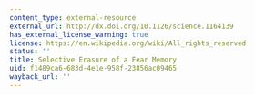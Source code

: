 ```yaml
---
content_type: external-resource
external_url: http://dx.doi.org/10.1126/science.1164139
has_external_license_warning: true
license: https://en.wikipedia.org/wiki/All_rights_reserved
status: ''
title: Selective Erasure of a Fear Memory
uid: f1489ca6-683d-4e1e-958f-23856ac09465
wayback_url: ''
---
```

